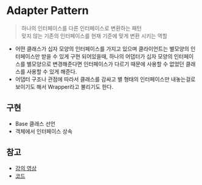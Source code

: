 # Adapter Pattern
> 하나의 인터페이스를 다른 인터페이스로 변환하는 패턴</br>
> 맞지 않는 기존의 인터페이스를 현재 기준에 맞게 변환 시키는 역할

- 어떤 클래스가 십자 모양의 인터페이스를 가지고 있으며 클라이언트는 별모양의 인터페이스만 받을 수 있게 구현 되어있을때, 하나의 어댑터가 십자 모양의 인터페이스를 별모양으로 변경해준다면 인터페이스가 다르기 때문에 사용할 수 없었던 클래스를 사용할 수 있게 해준다.
- 어댑터 구조나 관점에 따라서 클래스를 감싸고 별 형태의 인터페이스만 내놓는걸로 보이기도 해서 Wrapper라고 불리기도 한다.

## 구현
- Base 클래스 선언
- 객체에서 인터페이스 상속

## 참고
- [강의 영상](https://www.youtube.com/watch?v=IHU-wDglGM0&list=PLDV-cCQnUlIaOFXCUv8vEMGxqzrrkGv_P&index=2)
- [코드](https://colab.research.google.com/github/NoCodeProgram/DesignPatterns/blob/main/Structural/adapterP.ipynb)
